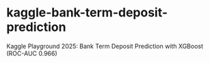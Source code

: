 # kaggle-bank-term-deposit-prediction
Kaggle Playground 2025: Bank Term Deposit Prediction with XGBoost (ROC-AUC 0.966)
